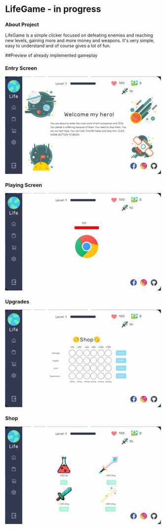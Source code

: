 # LifeGame - in progress

### About Project
LifeGame is a simple clicker focused on defeating enemies and reaching
new levels, gaining more and more money and weapons. It's very simple, easy
to understand and of course gives a lot of fun.

##Preview of already implemented gameplay

### Entry Screen

![Alt text](src/img/fot1.png?raw=true "Optional Title")

### Playing Screen

![Alt text](src/img/fot2.png?raw=true "Optional Title")


### Upgrades

![Alt text](src/img/fot3.png?raw=true "Optional Title")


### Shop

![Alt text](src/img/fot4.png?raw=true "Optional Title")
